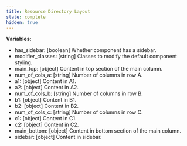 ```yaml
---
title: Resource Directory Layout
state: complete
hidden: true
---
```


__Variables:__
* has_sidebar: [boolean] Whether component has a sidebar.
* modifier_classes: [string] Classes to modify the default component styling.
* main_top: [object] Content in top section of the main column.
* num_of_cols_a: [string] Number of columns in row A.
* a1: [object] Content in A1.
* a2: [object] Content in A2.
* num_of_cols_b: [string] Number of columns in row B.
* b1: [object] Content in B1.
* b2: [object] Content in B2.
* num_of_cols_c: [string] Number of columns in row C.
* c1: [object] Content in C1.
* c2: [object] Content in C2.
* main_bottom: [object] Content in bottom section of the main column.
* sidebar: [object] Content in sidebar.
